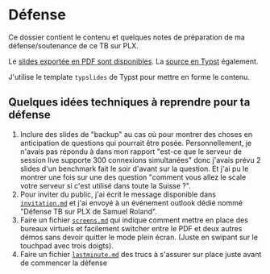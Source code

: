 # Défense

Ce dossier contient le contenu et quelques notes de préparation de ma défense/soutenance de ce TB sur PLX.

Le [slides exportée en PDF sont disponibles](./defense.pdf). La [source en Typst](./defense.typ) également.

J'utilise le template `typslides` de Typst pour mettre en forme le contenu.

## Quelques idées techniques à reprendre pour ta défense

1. Inclure des slides de "backup" au cas où pour montrer des choses en anticipation de questions qui pourrait être posée. Personnellement, je n'avais pas répondu à dans mon rapport "est-ce que le serveur de session live supporte 300 connexions simultanées" donc j'avais prévu 2 slides d'un benchmark fait le soir d'avant sur la question. Et j'ai pu le montrer une fois sur une des question "comment vous allez le scale votre serveur si c'est utilisé dans toute la Suisse ?".
1. Pour inviter du public, j'ai écrit le message disponible dans [`invitation.md`](./invitation.md) et j'ai envoyé à un événement outlook dédié nommé "Défense TB sur PLX de Samuel Roland".
1. Faire un fichier [`screens.md`](./screens.md) qui indique comment mettre en place des bureaux virtuels et facilement switcher entre le PDF et deux autres démos sans devoir quitter le mode plein écran. (Juste en swipant sur le touchpad avec trois doigts).
1. Faire un fichier [`lastminute.md`](./lastminute.md) des trucs à s'assurer sur place juste avant de commencer la défense
